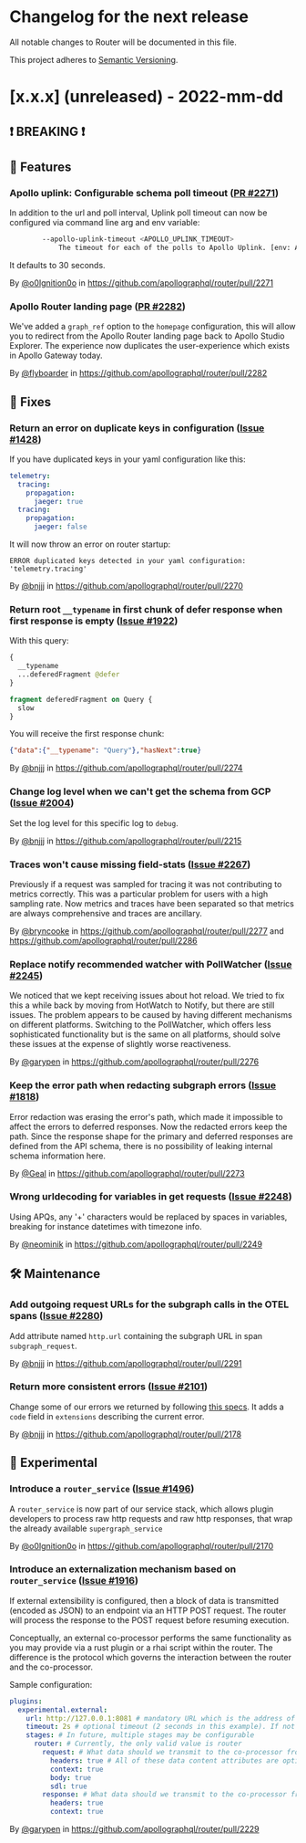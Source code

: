 # Changelog for the next release

All notable changes to Router will be documented in this file.

This project adheres to [Semantic Versioning](https://semver.org/spec/v2.0.0.html).

<!-- <THIS IS AN EXAMPLE, DO NOT REMOVE>

# [x.x.x] (unreleased) - 2022-mm-dd
> Important: X breaking changes below, indicated by **❗ BREAKING ❗**
## ❗ BREAKING ❗
## 🚀 Features
## 🐛 Fixes
## 🛠 Maintenance
## 📚 Documentation
## 🥼 Experimental

## Example section entry format

### Headline ([Issue #ISSUE_NUMBER](https://github.com/apollographql/router/issues/ISSUE_NUMBER))

Description! And a link to a [reference](http://url)

By [@USERNAME](https://github.com/USERNAME) in https://github.com/apollographql/router/pull/PULL_NUMBER
-->

# [x.x.x] (unreleased) - 2022-mm-dd

## ❗ BREAKING ❗
## 🚀 Features

### Apollo uplink: Configurable schema poll timeout ([PR #2271](https://github.com/apollographql/router/pull/2271))

In addition to the url and poll interval, Uplink poll timeout can now be configured via command line arg and env variable:

```bash
        --apollo-uplink-timeout <APOLLO_UPLINK_TIMEOUT>
            The timeout for each of the polls to Apollo Uplink. [env: APOLLO_UPLINK_TIMEOUT=] [default: 30s]
```

It defaults to 30 seconds.

By [@o0Ignition0o](https://github.com/o0Ignition0o) in https://github.com/apollographql/router/pull/2271

### Apollo Router landing page ([PR #2282](https://github.com/apollographql/router/pull/2282))

  We've added a `graph_ref` option to the `homepage` configuration, this will allow you to redirect from the Apollo Router landing page back to Apollo Studio Explorer.  The experience now duplicates the user-experience which exists in Apollo Gateway today.

By [@flyboarder](https://github.com/flyboarder) in https://github.com/apollographql/router/pull/2282

## 🐛 Fixes

### Return an error on duplicate keys in configuration ([Issue #1428](https://github.com/apollographql/router/issues/1428))

If you have duplicated keys in your yaml configuration like this:

```yaml
telemetry:
  tracing:
    propagation:
      jaeger: true
  tracing:
    propagation:
      jaeger: false
```

It will now throw an error on router startup:

`ERROR duplicated keys detected in your yaml configuration: 'telemetry.tracing'`

By [@bnjjj](https://github.com/bnjjj) in https://github.com/apollographql/router/pull/2270

### Return root `__typename` in first chunk of defer response when first response is empty ([Issue #1922](https://github.com/apollographql/router/issues/1922))

With this query:

```graphql
{
  __typename
  ...deferedFragment @defer
}

fragment deferedFragment on Query {
  slow
}
```

You will receive the first response chunk:

```json
{"data":{"__typename": "Query"},"hasNext":true}
```

By [@bnjjj](https://github.com/bnjjj) in https://github.com/apollographql/router/pull/2274

### Change log level when we can't get the schema from GCP ([Issue #2004](https://github.com/apollographql/router/issues/2004))

Set the log level for this specific log to `debug`.

By [@bnjjj](https://github.com/bnjjj) in https://github.com/apollographql/router/pull/2215

### Traces won't cause missing field-stats ([Issue #2267](https://github.com/apollographql/router/issues/2267))

Previously if a request was sampled for tracing it was not contributing to metrics correctly. This was a particular problem for users with a high sampling rate.
Now metrics and traces have been separated so that metrics are always comprehensive and traces are ancillary.

By [@bryncooke](https://github.com/bryncooke) in https://github.com/apollographql/router/pull/2277 and https://github.com/apollographql/router/pull/2286

### Replace notify recommended watcher with PollWatcher ([Issue #2245](https://github.com/apollographql/router/issues/2245))

We noticed that we kept receiving issues about hot reload. We tried to fix this a while back by moving from HotWatch to Notify, but there are still issues. The problem appears to be caused by having different mechanisms on different platforms. Switching to the PollWatcher, which offers less sophisticated functionality but is the same on all platforms, should solve these issues at the expense of slightly worse reactiveness.

By [@garypen](https://github.com/garypen) in https://github.com/apollographql/router/pull/2276

### Keep the error path when redacting subgraph errors ([Issue #1818](https://github.com/apollographql/router/issues/1818))

Error redaction was erasing the error's path, which made it impossible to affect the errors to deferred responses. Now the redacted errors keep the path. Since the response shape for the primary and deferred responses are defined from the API schema, there is no possibility of leaking internal schema information here.

By [@Geal](https://github.com/geal) in https://github.com/apollographql/router/pull/2273

### Wrong urldecoding for variables in get requests ([Issue #2248](https://github.com/apollographql/router/issues/2248))

Using APQs, any '+' characters would be replaced by spaces in variables, breaking for instance datetimes with timezone info.

By [@neominik](https://github.com/neominik) in https://github.com/apollographql/router/pull/2249

## 🛠 Maintenance

### Add outgoing request URLs for the subgraph calls in the OTEL spans ([Issue #2280](https://github.com/apollographql/router/issues/2280))

Add attribute named `http.url` containing the subgraph URL in span `subgraph_request`.

By [@bnjjj](https://github.com/bnjjj) in https://github.com/apollographql/router/pull/2291

### Return more consistent errors ([Issue #2101](https://github.com/apollographql/router/issues/2101))

Change some of our errors we returned by following [this specs](https://www.apollographql.com/docs/apollo-server/data/errors/). It adds a `code` field in `extensions` describing the current error. 

By [@bnjjj](https://github.com/bnjjj) in https://github.com/apollographql/router/pull/2178

## 🥼 Experimental

### Introduce a `router_service` ([Issue #1496](https://github.com/apollographql/router/issues/1496))

A `router_service` is now part of our service stack, which allows plugin developers to process raw http requests and raw http responses, that wrap the already available `supergraph_service`

By [@o0Ignition0o](https://github.com/o0Ignition0o) in https://github.com/apollographql/router/pull/2170

### Introduce an externalization mechanism based on `router_service` ([Issue #1916](https://github.com/apollographql/router/issues/1916))

If external extensibility is configured, then a block of data is transmitted (encoded as JSON) to an endpoint via an HTTP POST request. The router will process the response to the POST request before resuming execution.

Conceptually, an external co-processor performs the same functionality as you may provide via a rust plugin or a rhai script within the router. The difference is the protocol which governs the interaction between the router and the co-processor.

Sample configuration:

```yaml
plugins:
  experimental.external:
    url: http://127.0.0.1:8081 # mandatory URL which is the address of the co-processor
    timeout: 2s # optional timeout (2 seconds in this example). If not set, defaults to 1 second
    stages: # In future, multiple stages may be configurable
      router: # Currently, the only valid value is router
        request: # What data should we transmit to the co-processor from the router request?
          headers: true # All of these data content attributes are optional and false by default.
          context: true
          body: true
          sdl: true
        response: # What data should we transmit to the co-processor from the router response?
          headers: true
          context: true
```

By [@garypen](https://github.com/garypen) in https://github.com/apollographql/router/pull/2229

